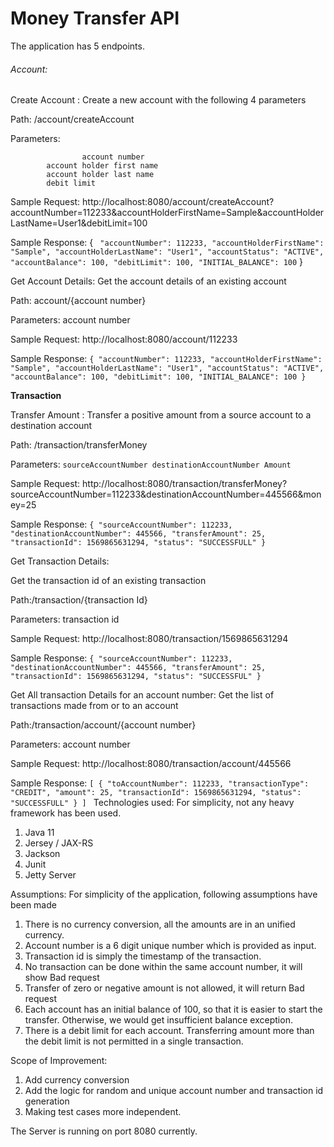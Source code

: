 # **Money Transfer API**

The application has 5 endpoints.

###### Account:

Create Account : 
Create a new account with the following 4 parameters

Path: /account/createAccount

Parameters:	

                    account number
			account holder first name
			account holder last name
			debit limit

Sample Request: http://localhost:8080/account/createAccount?accountNumber=112233&accountHolderFirstName=Sample&accountHolderLastName=User1&debitLimit=100

Sample Response: {
                    ` "accountNumber": 112233,
                     "accountHolderFirstName": "Sample",
                     "accountHolderLastName": "User1",
                     "accountStatus": "ACTIVE",
                     "accountBalance": 100,
                     "debitLimit": 100,
                     "INITIAL_BALANCE": 100`
                 }

Get Account Details: Get the account details of an existing account

Path: account/{account number}

Parameters: account number

Sample Request: http://localhost:8080/account/112233

Sample Response: `{
                     "accountNumber": 112233,
                     "accountHolderFirstName": "Sample",
                     "accountHolderLastName": "User1",
                     "accountStatus": "ACTIVE",
                     "accountBalance": 100,
                     "debitLimit": 100,
                     "INITIAL_BALANCE": 100
                 }`

**Transaction**

Transfer Amount :
Transfer a positive amount from a source account to a destination account

Path: /transaction/transferMoney

Parameters: `sourceAccountNumber
			destinationAccountNumber
			Amount
`

Sample Request: http://localhost:8080/transaction/transferMoney?sourceAccountNumber=112233&destinationAccountNumber=445566&money=25

Sample Response: `{
                     "sourceAccountNumber": 112233,
                     "destinationAccountNumber": 445566,
                     "transferAmount": 25,
                     "transactionId": 1569865631294,
                     "status": "SUCCESSFULL"
                 }`

Get Transaction Details: 

Get the transaction id of an existing transaction

Path:/transaction/{transaction Id}

Parameters: transaction id

Sample Request: http://localhost:8080/transaction/1569865631294

Sample Response: `{
                     "sourceAccountNumber": 112233,
                     "destinationAccountNumber": 445566,
                     "transferAmount": 25,
                     "transactionId": 1569865631294,
                     "status": "SUCCESSFUL"
                 }`


Get All transaction Details for an account number: Get the list of transactions made from or to an account

Path:/transaction/account/{account number}

Parameters: account number

Sample Request: http://localhost:8080/transaction/account/445566

Sample Response: `[
                     {
                         "toAccountNumber": 112233,
                         "transactionType": "CREDIT",
                         "amount": 25,
                         "transactionId": 1569865631294,
                         "status": "SUCCESSFULL"
                     }
                 ]
`
Technologies used:
For simplicity, not any heavy framework has been used.
1. Java 11
2. Jersey / JAX-RS
3. Jackson
4. Junit
5. Jetty Server

Assumptions:
For simplicity of the application, following assumptions have been made

1. There is no currency conversion, all the amounts are in an unified currency.
2. Account number is a 6 digit unique number which is provided as input.
3. Transaction id is simply the timestamp of the transaction.
4. No transaction can be done within the same account number, it will show Bad request
5. Transfer of zero or negative amount is not allowed, it will return Bad request
6. Each account has an initial balance of 100, so that it is easier to start the transfer. Otherwise, we would get insufficient balance exception.
7. There is a debit limit for each account. Transferring amount more than the debit limit is not permitted in a single transaction.

Scope of Improvement:
1. Add currency conversion
2. Add the logic for random and unique account number and transaction id generation
3. Making test cases more independent.

The Server is running on port 8080 currently.